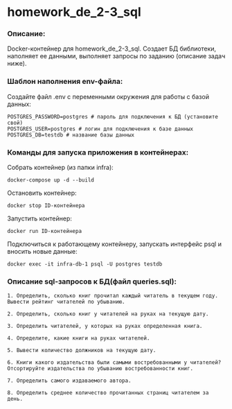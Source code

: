 # homework_de_2-3_sql

### Описание:

Docker-контейнер для homework_de_2-3_sql. Создает БД библиотеки, наполняет ее данными, выполняет запросы по заданию (описание задач ниже).

### Шаблон наполнения env-файла:

Создайте файл .env с переменными окружения для работы с базой данных:

```
POSTGRES_PASSWORD=postgres # пароль для подключения к БД (установите свой)
POSTGRES_USER=postgres # логин для подключения к базе данных
POSTGRES_DB=testdb # название базы данных
```

### Команды для запуска приложения в контейнерах:

Собрать контейнер (из папки infra):

```
docker-compose up -d --build
```

Остановить контейнер:

```
docker stop ID-контейнера
```

Запустить контейнер:

```
docker run ID-контейнера
```

Подключиться к работающему контейнеру, запускать интерфейс psql и вносить новые данные:

```
docker exec -it infra-db-1 psql -U postgres testdb
```

### Описание sql-запросов к БД(файл queries.sql):

```
1. Определить, сколько книг прочитал каждый читатель в текущем году. Вывести рейтинг читателей по убыванию.
```

```
2. Определить, сколько книг у читателей на руках на текущую дату.
```

```
3. Определить читателей, у которых на руках определенная книга.
```

```
4. Определите, какие книги на руках читателей.
```

```
5. Вывести количество должников на текущую дату.
```

```
6. Книги какого издательства были самыми востребованными у читателей? Отсортируйте издательства по убыванию востребованности книг.
```

```
7. Определить самого издаваемого автора.
```

```
8. Определить среднее количество прочитанных страниц читателем за день.
```
